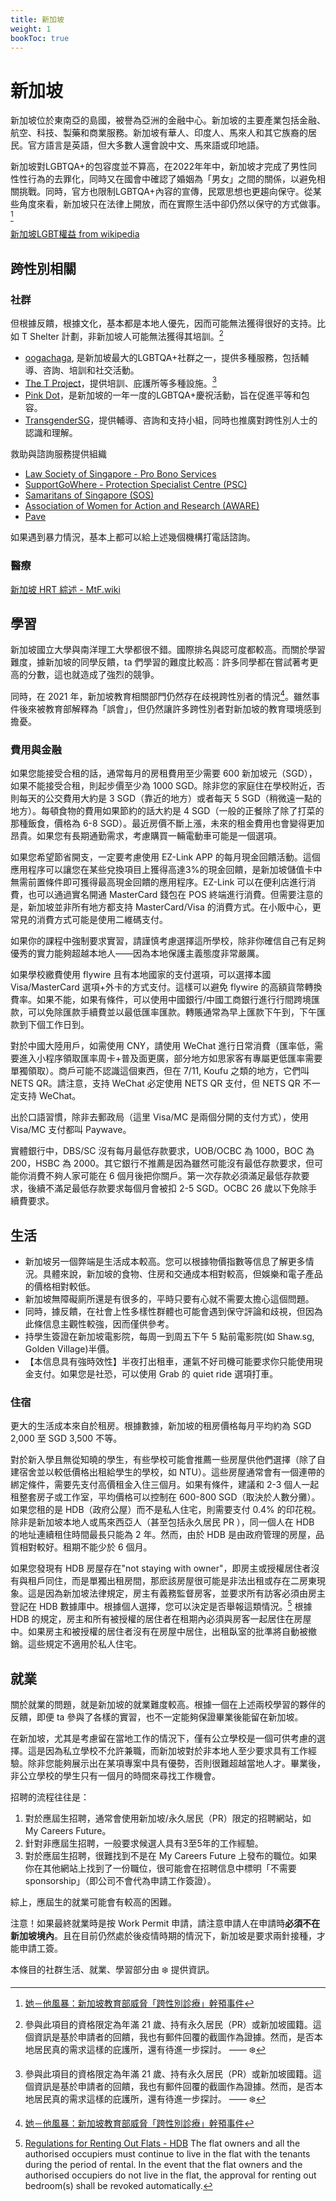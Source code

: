 ```yaml
---
title: 新加坡
weight: 1
bookToc: true
---
```


# 新加坡

新加坡位於東南亞的島國，被譽為亞洲的金融中心。新加坡的主要產業包括金融、航空、科技、製藥和商業服務。新加坡有華人、印度人、馬來人和其它族裔的居民。官方語言是英語，但大多數人還會說中文、馬來語或印地語。

新加坡對LGBTQA+的包容度並不算高，在2022年年中，新加坡才完成了男性同性性行為的去罪化，同時又在國會中確認了婚姻為「男女」之間的關係，以避免相關挑戰。同時，官方也限制LGBTQA+內容的宣傳，民眾思想也更趨向保守。從某些角度來看，新加坡只在法律上開放，而在實際生活中卻仍然以保守的方式做事。[^1]

[新加坡LGBT權益 from wikipedia](https://zh.wikipedia.org/zh-cn/%E6%96%B0%E5%8A%A0%E5%9D%A1LGBT%E6%9D%83%E7%9B%8A)

## 跨性別相關

### 社群

但根據反饋，根據文化，基本都是本地人優先，因而可能無法獲得很好的支持。比如 T Shelter 計劃，非新加坡人可能無法獲得其培訓。[^2]

- [oogachaga](https://oogachaga.com/), 是新加坡最大的LGBTQA+社群之一，提供多種服務，包括輔導、咨詢、培訓和社交活動。
- [The T Project](https://www.thetprojectsg.org/)，提供培訓、庇護所等多種設施。[^2]
- [Pink Dot](https://pinkdot.sg/)，是新加坡的一年一度的LGBTQA+慶祝活動，旨在促進平等和包容。
- [TransgenderSG](https://transgendersg.com/)，提供輔導、咨詢和支持小組，同時也推廣對跨性別人士的認識和理解。

救助與諮詢服務提供組織

- [Law Society of Singapore - Pro Bono Services](https://www.lawsociety.org.sg/our-community/pro-bono-services/)
- [SupportGoWhere - Protection Specialist Centre (PSC)](https://supportgowhere.life.gov.sg/services/SVC-FVSCF/protection-specialist-centre-psc)
- [Samaritans of Singapore (SOS)](https://www.sos.org.sg)
- [Association of Women for Action and Research (AWARE)](https://sacc.aware.org.sg)
- [Pave](https://www.pave.org.sg)

如果遇到暴力情況，基本上都可以給上述幾個機構打電話諮詢。

### 醫療

[新加坡 HRT 綜述 - MtF.wiki](https://mtf.wiki/zh-cn/docs/hrt/singapore/overview/)


## 學習

新加坡國立大學與南洋理工大學都很不錯。國際排名與認可度都較高。而關於學習難度，據新加坡的同學反饋，ta 們學習的難度比較高：許多同學都在嘗試著考更高的分數，這也就造成了強烈的競爭。

同時，在 2021 年，新加坡教育相關部門仍然存在歧視跨性別者的情況[^1]。雖然事件後來被教育部解釋為「誤會」，但仍然讓許多跨性別者對新加坡的教育環境感到擔憂。

### 費用與金融

如果您能接受合租的話，通常每月的房租費用至少需要 600 新加坡元（SGD），如果不能接受合租，則起步價至少為 1000 SGD。除非您的家庭住在學校附近，否則每天的公交費用大約是 3 SGD（靠近的地方）或者每天 5 SGD（稍微遠一點的地方）。每頓食物的費用如果節約的話大約是 4 SGD（一般的正餐除了除了打菜的那種飯食，價格為 6-8 SGD）。最近房價不斷上漲，未來的租金費用也會變得更加昂貴。如果您有長期通勤需求，考慮購買一輛電動車可能是一個選項。

如果您希望節省開支，一定要考慮使用 EZ-Link APP 的每月現金回饋活動。這個應用程序可以讓您在某些兌換項目上獲得高達3%的現金回饋，是新加坡儲值卡中無需前置條件即可獲得最高現金回饋的應用程序。EZ-Link 可以在便利店進行消費，也可以通過實名開通 MasterCard 錢包在 POS 終端進行消費。但需要注意的是，新加坡並非所有地方都支持 MasterCard/Visa 的消費方式。在小販中心，更常見的消費方式可能是使用二維碼支付。

如果你的課程中強制要求實習，請謹慎考慮選擇這所學校，除非你確信自己有足夠優秀的實力能夠超越本地人——因為本地保護主義態度非常嚴厲。

如果學校繳費使用 flywire 且有本地國家的支付選項，可以選擇本國 Visa/MasterCard 選項+外卡的方式支付。這樣可以避免 flywire 的高額貨幣轉換費率。如果不能，如果有條件，可以使用中國銀行/中國工商銀行進行行間跨境匯款，可以免除匯款手續費並以最低匯率匯款。轉賬通常為早上匯款下午到，下午匯款到下個工作日到。

對於中國大陸用戶，如需使用 CNY，請使用 WeChat 進行日常消費（匯率低，需要進入小程序領取匯率周卡+普及面更廣，部分地方如思家客有專屬更低匯率需要單獨領取）。商戶可能不認識這個東西，但在 7/11, Koufu 之類的地方，它們叫 NETS QR。請注意，支持 WeChat 必定使用 NETS QR 支付，但 NETS QR 不一定支持 WeChat。

出於口語習慣，除非去郵政局（這里 Visa/MC 是兩個分開的支付方式），使用 Visa/MC 支付都叫 Paywave。

實體銀行中，DBS/SC 沒有每月最低存款要求，UOB/OCBC 為 1000，BOC 為 200，HSBC 為 2000。其它銀行不推薦是因為雖然可能沒有最低存款要求，但可能你消費不夠人家可能在 6 個月後把你關戶。第一次存款必須滿足最低存款要求，後續不滿足最低存款要求每個月會被扣 2-5 SGD。OCBC 26 歲以下免除手續費要求。


## 生活

- 新加坡另一個弊端是生活成本較高。您可以根據物價指數等信息了解更多情況。具體來說，新加坡的食物、住房和交通成本相對較高，但娛樂和電子產品的價格相對較低。
- 新加坡無障礙廁所還是有很多的，平時只要有心就不需要太擔心這個問題。
- 同時，據反饋，在社會上性多樣性群體也可能會遇到保守評論和歧視，但因為此條信息主觀性較強，因而僅供參考。
- 持學生簽證在新加坡電影院，每周一到周五下午 5 點前電影院(如 Shaw.sg, Golden Village)半價。
- 【本信息具有強時效性】半夜打出租車，運氣不好司機可能要求你只能使用現金支付。如果您是社恐，可以使用 Grab 的 quiet ride 選項打車。


### 住宿

更大的生活成本來自於租房。根據數據，新加坡的租房價格每月平均約為 SGD 2,000 至 SGD 3,500 不等。

對於新入學且無從知曉的學生，有些學校可能會推薦一些房屋供他們選擇（除了自建宿舍並以較低價格出租給學生的學校，如 NTU）。這些房屋通常會有一個連帶的綁定條件，需要先支付高價租金入住三個月。如果有條件，建議和 2-3 個人一起租整套房子或工作室，平均價格可以控制在 600-800 SGD（取決於人數分攤）。如果您租的是 HDB（政府公屋）而不是私人住宅，則需要支付 0.4% 的印花稅。除非是新加坡本地人或馬來西亞人（甚至包括永久居民 PR ），同一個人在 HDB 的地址連續租住時間最長只能為 2 年。然而，由於 HDB 是由政府管理的房屋，品質相對較好。租期不能少於 6 個月。

如果您發現有 HDB 房屋存在"not staying with owner"，即房主或授權居住者沒有與租戶同住，而是單獨出租房間，那麽該房屋很可能是非法出租或存在二房東現象。這是因為新加坡法律規定，房主有義務監督房客，並要求所有訪客必須由房主登記在 HDB 數據庫中。根據個人選擇，您可以決定是否舉報這類情況。[^3] 根據 HDB 的規定，房主和所有被授權的居住者在租期內必須與房客一起居住在房屋中。如果房主和被授權的居住者沒有在房屋中居住，出租臥室的批準將自動被撤銷。這些規定不適用於私人住宅。

## 就業

關於就業的問題，就是新加坡的就業難度較高。根據一個在上述兩校學習的夥伴的反饋，即便 ta 參與了各樣的實習，也不一定能夠保證畢業後能留在新加坡。

在新加坡，尤其是考慮留在當地工作的情況下，僅有公立學校是一個可供考慮的選擇。這是因為私立學校不允許兼職，而新加坡對於非本地人至少要求具有工作經驗。除非您能夠展示出在某項專案中具有優勢，否則很難超越當地人才。畢業後，非公立學校的學生只有一個月的時間來尋找工作機會。

招聘的流程往往是：
1. 對於應屆生招聘，通常會使用新加坡/永久居民（PR）限定的招聘網站，如 My Careers Future。
2. 針對非應屆生招聘，一般要求候選人具有3至5年的工作經驗。
3. 對於應屆生招聘，很難找到不是在 My Careers Future 上發布的職位。如果你在其他網站上找到了一份職位，很可能會在招聘信息中標明「不需要 sponsorship」（即公司不會代為申請工作簽證）。

綜上，應屆生的就業可能會有較高的困難。

注意！如果最終就業時是按 Work Permit 申請，請注意申請人在申請時**必須不在新加坡境內**。且在目前仍然處於後疫情時期的情況下，新加坡是要求兩針接種，才能申請工簽。




[^1]: [她－他風暴：新加坡教育部威脅「跨性別診療」幹預事件](https://global.udn.com/global_vision/story/8664/5228209)
[^2]: 參與此項目的資格限定為年滿 21 歲、持有永久居民（PR）或新加坡國籍。這個資訊是基於申請者的回饋，我也有郵件回覆的截圖作為證據。然而，是否本地居民真的需求這樣的庇護所，還有待進一步探討。 —— ❄️
[^3]: [Regulations for Renting Out Flats - HDB](https://www.hdb.gov.sg/business/estate-agents-and-salespersons/renting-out-a-flat-or-bedroom/regulations-for-renting-out-flats) The flat owners and all the authorised occupiers must continue to live in the flat with the tenants during the period of rental. In the event that the flat owners and the authorised occupiers do not live in the flat, the approval for renting out bedroom(s) shall be revoked automatically.


本條目的社群生活、就業、學習部分由 ❄️ 提供資訊。